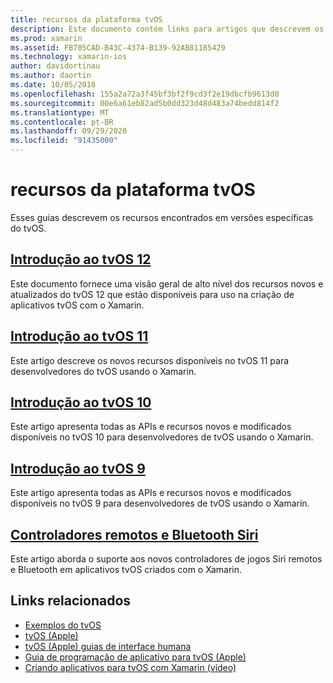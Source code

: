 ```yaml
---
title: recursos da plataforma tvOS
description: Este documento contém links para artigos que descrevem os recursos incluídos em várias versões do tvOS. Ele também se vincula a um documento que descreve os controladores remotos e Bluetooth do Siri.
ms.prod: xamarin
ms.assetid: FB705CAD-B43C-4374-B139-92AB81185429
ms.technology: xamarin-ios
author: davidortinau
ms.author: daortin
ms.date: 10/05/2018
ms.openlocfilehash: 155a2a72a3f45bf3bf2f9cd3f2e19dbcfb9613d0
ms.sourcegitcommit: 00e6a61eb82ad5b0dd323d48d483a74bedd814f2
ms.translationtype: MT
ms.contentlocale: pt-BR
ms.lasthandoff: 09/29/2020
ms.locfileid: "91435000"
---
```

# <a name="tvos-platform-features"></a>recursos da plataforma tvOS

Esses guias descrevem os recursos encontrados em versões específicas do tvOS.

## <a name="introduction-to-tvos-12"></a>[Introdução ao tvOS 12](~/ios/tvos/platform/introduction-to-tvos12/index.md)

Este documento fornece uma visão geral de alto nível dos recursos novos e atualizados do tvOS 12 que estão disponíveis para uso na criação de aplicativos tvOS com o Xamarin.

## <a name="introduction-to-tvos-11"></a>[Introdução ao tvOS 11](~/ios/tvos/platform/introduction-to-tvos11.md)

Este artigo descreve os novos recursos disponíveis no tvOS 11 para desenvolvedores do tvOS usando o Xamarin.

## <a name="introduction-to-tvos-10"></a>[Introdução ao tvOS 10](~/ios/tvos/platform/introduction-to-tvos10/index.md)

Este artigo apresenta todas as APIs e recursos novos e modificados disponíveis no tvOS 10 para desenvolvedores de tvOS usando o Xamarin.

## <a name="introduction-to-tvos-9"></a>[Introdução ao tvOS 9](~/ios/tvos/platform/tvos9.md)

Este artigo apresenta todas as APIs e recursos novos e modificados disponíveis no tvOS 9 para desenvolvedores de tvOS usando o Xamarin.

## <a name="siri-remote-and-bluetooth-controllers"></a>[Controladores remotos e Bluetooth Siri](~/ios/tvos/platform/remote-bluetooth.md)

Este artigo aborda o suporte aos novos controladores de jogos Siri remotos e Bluetooth em aplicativos tvOS criados com o Xamarin.

## <a name="related-links"></a>Links relacionados

- [Exemplos do tvOS](/samples/browse/?products=xamarin&term=Xamarin.iOS%2btvOS)
- [tvOS (Apple)](https://developer.apple.com/tvos/)
- [tvOS (Apple) guias de interface humana](https://developer.apple.com/tvos/human-interface-guidelines/)
- [Guia de programação de aplicativo para tvOS (Apple)](https://developer.apple.com/library/prerelease/tvos/documentation/General/Conceptual/AppleTV_PG/)
- [Criando aplicativos para tvOS com Xamarin (vídeo)](https://university.xamarin.com/lightninglectures/tvos-with-xamarin)